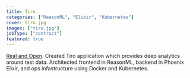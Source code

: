 ```yaml
---
title: Tiro
categories: ["ReasonML", "Elixir", "Kubernetes"]
cover: tiro.jpg
images: ["tiro.jpg"]
jobType: ["contract"]
featured: true
---
```


[Real and Open](http://www.realandopen.org/).  Created Tiro application which provides deep analytics around test data.  Architected frontend in ReasonML, backend in Phoenix Elixir, and ops infastructure using Docker and Kubernetes.